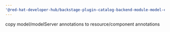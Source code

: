```yaml
---
'@red-hat-developer-hub/backstage-plugin-catalog-backend-module-model-catalog': minor
---
```


copy model/modelServer annotations to resource/component annotations
